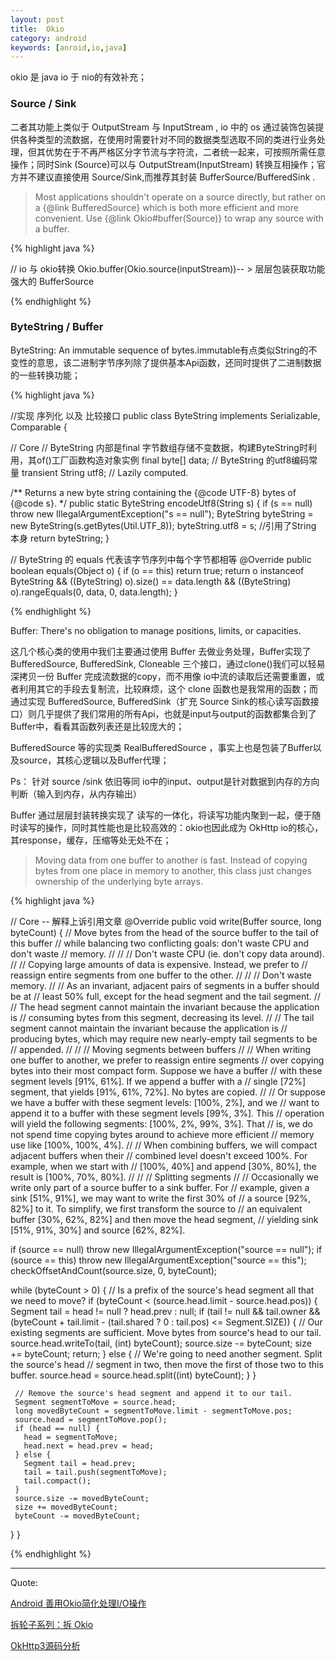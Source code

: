 ```yaml
---
layout: post
title:  Okio
category: android
keywords: [anroid,io,java]
---
```


okio 是 java io 于 nio的有效补充；

### Source / Sink

二者其功能上类似于 OutputStream 与 InputStream , io 中的 os 通过装饰包装提供各种类型的流数据，在使用时需要针对不同的数据类型选取不同的类进行业务处理，但其优势在于不再严格区分字节流与字符流，二者统一起来，可按照所需任意操作；同时Sink (Source)可以与 OutputStream(InputStream) 转换互相操作；官方并不建议直接使用 Source/Sink,而推荐其封装 BufferSource/BufferedSink .

>  Most applications shouldn't operate on a source directly, but rather on a {@link BufferedSource} which is both more efficient and more convenient. Use {@link Okio#buffer(Source)} to wrap any source with a buffer.


{% highlight java %}

// io  与  okio转换
Okio.buffer(Okio.source(inputStream))-- > 层层包装获取功能强大的 BufferSource


{% endhighlight %}

### ByteString / Buffer

ByteString: An immutable sequence of bytes.immutable有点类似String的不变性的意思，该二进制字节序列除了提供基本Api函数，还同时提供了二进制数据的一些转换功能；

{% highlight java %}

//实现 序列化 以及 比较接口
public class ByteString implements Serializable, Comparable<ByteString> {


// Core
// ByteString 内部是final 字节数组存储不变数据，构建ByteString时利用，其of()工厂函数构造对象实例
final byte[] data;
// ByteString 的utf8编码常量
transient String utf8; // Lazily computed.

/** Returns a new byte string containing the {@code UTF-8} bytes of {@code s}. */
public static ByteString encodeUtf8(String s) {
  if (s == null) throw new IllegalArgumentException("s == null");
  ByteString byteString = new ByteString(s.getBytes(Util.UTF_8));
  byteString.utf8 = s; //引用了String 本身
  return byteString;
}

// ByteString 的 equals 代表该字节序列中每个字节都相等
@Override public boolean equals(Object o) {
  if (o == this) return true;
  return o instanceof ByteString
      && ((ByteString) o).size() == data.length
      && ((ByteString) o).rangeEquals(0, data, 0, data.length);
}

{% endhighlight %}

Buffer: There's no obligation to manage positions, limits, or capacities.


这几个核心类的使用中我们主要通过使用 Buffer 去做业务处理，Buffer实现了 BufferedSource, BufferedSink, Cloneable 三个接口，通过clone()我们可以轻易深拷贝一份 Buffer 完成流数据的copy，而不用像 io中流的读取后还需要重置，或者利用其它的手段去复制流，比较麻烦，这个 clone 函数也是我常用的函数；而通过实现 BufferedSource, BufferedSink（扩充 Source Sink的核心读写函数接口）则几乎提供了我们常用的所有Api，也就是input与output的函数都集合到了Buffer中，看看其函数列表还是比较庞大的；

BufferedSource 等的实现类 RealBufferedSource ，事实上也是包装了Buffer以及source，其核心逻辑以及Buffer代理；

Ps： 针对 source /sink 依旧等同 io中的input、output是针对数据到内存的方向判断（输入到内存，从内存输出）


Buffer 通过层层封装转换实现了 读写的一体化，将读写功能内聚到一起，便于随时读写的操作，同时其性能也是比较高效的：okio也因此成为 OkHttp io的核心，其response，缓存，压缩等处无处不在；

> Moving data from one buffer to another is fast. Instead of copying bytes from one place in memory to another, this class just changes ownership of the underlying byte arrays.

{% highlight java %}

// Core  -- 解释上诉引用文章
@Override public void write(Buffer source, long byteCount) {
   // Move bytes from the head of the source buffer to the tail of this buffer
   // while balancing two conflicting goals: don't waste CPU and don't waste
   // memory.
   //
   //
   // Don't waste CPU (ie. don't copy data around).
   //
   // Copying large amounts of data is expensive. Instead, we prefer to
   // reassign entire segments from one buffer to the other.
   //
   //
   // Don't waste memory.
   //
   // As an invariant, adjacent pairs of segments in a buffer should be at
   // least 50% full, except for the head segment and the tail segment.
   //
   // The head segment cannot maintain the invariant because the application is
   // consuming bytes from this segment, decreasing its level.
   //
   // The tail segment cannot maintain the invariant because the application is
   // producing bytes, which may require new nearly-empty tail segments to be
   // appended.
   //
   //
   // Moving segments between buffers
   //
   // When writing one buffer to another, we prefer to reassign entire segments
   // over copying bytes into their most compact form. Suppose we have a buffer
   // with these segment levels [91%, 61%]. If we append a buffer with a
   // single [72%] segment, that yields [91%, 61%, 72%]. No bytes are copied.
   //
   // Or suppose we have a buffer with these segment levels: [100%, 2%], and we
   // want to append it to a buffer with these segment levels [99%, 3%]. This
   // operation will yield the following segments: [100%, 2%, 99%, 3%]. That
   // is, we do not spend time copying bytes around to achieve more efficient
   // memory use like [100%, 100%, 4%].
   //
   // When combining buffers, we will compact adjacent buffers when their
   // combined level doesn't exceed 100%. For example, when we start with
   // [100%, 40%] and append [30%, 80%], the result is [100%, 70%, 80%].
   //
   //
   // Splitting segments
   //
   // Occasionally we write only part of a source buffer to a sink buffer. For
   // example, given a sink [51%, 91%], we may want to write the first 30% of
   // a source [92%, 82%] to it. To simplify, we first transform the source to
   // an equivalent buffer [30%, 62%, 82%] and then move the head segment,
   // yielding sink [51%, 91%, 30%] and source [62%, 82%].

   if (source == null) throw new IllegalArgumentException("source == null");
   if (source == this) throw new IllegalArgumentException("source == this");
   checkOffsetAndCount(source.size, 0, byteCount);

   while (byteCount > 0) {
     // Is a prefix of the source's head segment all that we need to move?
     if (byteCount < (source.head.limit - source.head.pos)) {
       Segment tail = head != null ? head.prev : null;
       if (tail != null && tail.owner
           && (byteCount + tail.limit - (tail.shared ? 0 : tail.pos) <= Segment.SIZE)) {
         // Our existing segments are sufficient. Move bytes from source's head to our tail.
         source.head.writeTo(tail, (int) byteCount);
         source.size -= byteCount;
         size += byteCount;
         return;
       } else {
         // We're going to need another segment. Split the source's head
         // segment in two, then move the first of those two to this buffer.
         source.head = source.head.split((int) byteCount);
       }
     }

     // Remove the source's head segment and append it to our tail.
     Segment segmentToMove = source.head;
     long movedByteCount = segmentToMove.limit - segmentToMove.pos;
     source.head = segmentToMove.pop();
     if (head == null) {
       head = segmentToMove;
       head.next = head.prev = head;
     } else {
       Segment tail = head.prev;
       tail = tail.push(segmentToMove);
       tail.compact();
     }
     source.size -= movedByteCount;
     size += movedByteCount;
     byteCount -= movedByteCount;
   }
 }

{% endhighlight %}

---

Quote:

[ Android 善用Okio简化处理I/O操作](http://blog.csdn.net/sbsujjbcy/article/details/50523623)

[拆轮子系列：拆 Okio](http://blog.piasy.com/2016/08/04/Understand-Okio/)

[OkHttp3源码分析](http://www.jianshu.com/p/aad5aacd79bf)
